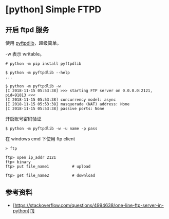 # [python] Simple FTPD

## 开启 ftpd 服务

使用 [pyftpdlib][2]，超级简单。

-w 表示 writable。

```
# python -m pip install pyftpdlib

$ python -m pyftpdlib --help
...

$ python -m pyftpdlib -w
[I 2018-11-15 05:53:38] >>> starting FTP server on 0.0.0.0:2121, pid=91813 <<<
[I 2018-11-15 05:53:38] concurrency model: async
[I 2018-11-15 05:53:38] masquerade (NAT) address: None
[I 2018-11-15 05:53:38] passive ports: None
```

开启账号密码验证

```
$ python -m pyftpdlib -w -u name -p pass
```

在 windows cmd 下使用 ftp client

```
> ftp

ftp> open ip_addr 2121
ftp> binary
ftp> put file_name1          # upload

ftp> get file_name2          # download
```

## 参考资料

* [https://stackoverflow.com/questions/4994638/one-line-ftp-server-in-python][1]

[1]:https://stackoverflow.com/questions/4994638/one-line-ftp-server-in-python
[2]:https://github.com/giampaolo/pyftpdlib
